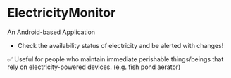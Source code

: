 # ElectricityMonitor
An Android-based Application

- Check the availability status of electricity and be alerted with changes!

✅ Useful for people who maintain immediate perishable things/beings that rely on electricity-powered devices. (e.g. fish pond aerator)
